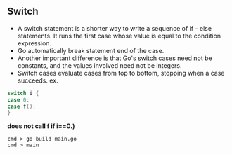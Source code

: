 ## Switch
- A switch statement is a shorter way to write a sequence of if - else statements. It runs the first case whose value is equal to the condition expression.
- Go automatically break statement end of the case.
- Another important difference is that Go's switch cases need not be constants, and the values involved need not be integers.
- Switch cases evaluate cases from top to bottom, stopping when a case succeeds.
ex.

```go
switch i {
case 0:
case f():
}
```
**does not call f if i==0.)**

```shell
cmd > go build main.go
cmd > main
```